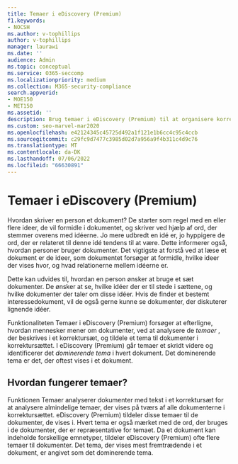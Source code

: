 ```yaml
---
title: Temaer i eDiscovery (Premium)
f1.keywords:
- NOCSH
ms.author: v-tophillips
author: v-tophillips
manager: laurawi
ms.date: ''
audience: Admin
ms.topic: conceptual
ms.service: O365-seccomp
ms.localizationpriority: medium
ms.collection: M365-security-compliance
search.appverid:
- MOE150
- MET150
ms.assetid: ''
description: Brug temaer i eDiscovery (Premium) til at organisere korrektursæt ved at finde det dominerende tema i hvert dokument.
ms.custom: seo-marvel-mar2020
ms.openlocfilehash: e42124345c45725d492a1f121e1b6cc4c95c4ccb
ms.sourcegitcommit: c29fc9d7477c3985d02d7a956a9f4b311c4d9c76
ms.translationtype: MT
ms.contentlocale: da-DK
ms.lasthandoff: 07/06/2022
ms.locfileid: "66630891"
---
```

# <a name="themes-in-ediscovery-premium"></a>Temaer i eDiscovery (Premium)

Hvordan skriver en person et dokument? De starter som regel med en eller flere ideer, de vil formidle i dokumentet, og skriver ved hjælp af ord, der stemmer overens med idéerne. Jo mere udbredt en idé er, jo hyppigere de ord, der er relateret til denne idé tendens til at være. Dette informerer også, hvordan personer bruger dokumenter. Det vigtigste at forstå ved at læse et dokument er de ideer, som dokumentet forsøger at formidle, hvilke ideer der vises hvor, og hvad relationerne mellem idéerne er.

Dette kan udvides til, hvordan en person ønsker at bruge et sæt dokumenter. De ønsker at se, hvilke idéer der er til stede i sættene, og hvilke dokumenter der taler om disse idéer. Hvis de finder et bestemt interessedokument, vil de også gerne kunne se dokumenter, der diskuterer lignende idéer.

Funktionaliteten Temaer i eDiscovery (Premium) forsøger at efterligne, hvordan mennesker mener om dokumenter, ved at analysere de *temaer* , der beskrives i et korrektursæt, og tildele et tema til dokumenter i korrektursættet. I eDiscovery (Premium) går temaer et skridt videre og identificerer det *dominerende tema* i hvert dokument. Det dominerende tema er det, der oftest vises i et dokument.

## <a name="how-does-themes-work"></a>Hvordan fungerer temaer?

Funktionen Temaer analyserer dokumenter med tekst i et korrektursæt for at analysere almindelige temaer, der vises på tværs af alle dokumenterne i korrektursættet. eDiscovery (Premium) tildeler disse temaer til de dokumenter, de vises i. Hvert tema er også mærket med de ord, der bruges i de dokumenter, der er repræsentative for temaet. Da et dokument kan indeholde forskellige emnetyper, tildeler eDiscovery (Premium) ofte flere temaer til dokumenter. Det tema, der vises mest fremtrædende i et dokument, er angivet som det dominerende tema.
